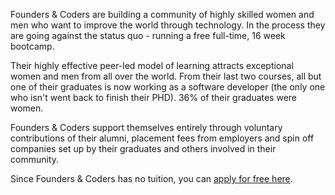 Founders & Coders are building a community of highly skilled women and men who want to improve the world through technology. In the process they are going against the status quo - running a free full-time, 16 week bootcamp.

Their highly effective peer-led model of learning attracts exceptional women and men from all over the world. From their last two courses, all but one of their graduates is now working as a software developer (the only one who isn't went back to finish their PHD). 36% of their graduates were women.

Founders & Coders support themselves entirely through voluntary contributions of their alumni, placement fees from employers and spin off companies set up by their graduates and others involved in their community.

Since Founders & Coders has no tuition, you can <a href="http://www.foundersandcoders.com/apply/?utm_source=bootcamp-finder" rel="nofollow" target="_blank">apply for free here</a>.

